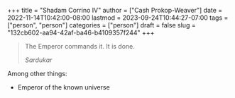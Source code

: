 +++
title = "Shadam Corrino IV"
author = ["Cash Prokop-Weaver"]
date = 2022-11-14T10:42:00-08:00
lastmod = 2023-09-24T10:44:27-07:00
tags = ["person", "person"]
categories = ["person"]
draft = false
slug = "132cb602-aa94-42af-ba46-b4109357f244"
+++

> The Emperor commands it. It is done.
>
> _Sardukar_

Among other things:

-   Emperor of the known universe

